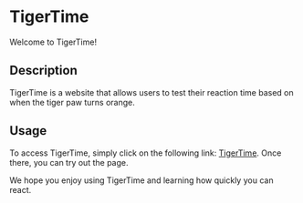 # TigerTime

Welcome to TigerTime!

## Description
TigerTime is a website that allows users to test their reaction time based on when the tiger paw turns orange.

## Usage
To access TigerTime, simply click on the following link: [TigerTime](https://coldbreaks.github.io/practice/TigerTime/). Once there, you can try out the page.

We hope you enjoy using TigerTime and learning how quickly you can react.
